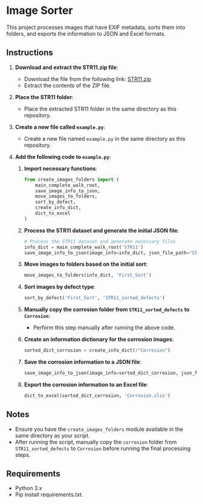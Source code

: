 # Image Sorter

This project processes images that have EXIF metadata, sorts them into folders, and exports the information to JSON and Excel formats.

## Instructions

1. **Download and extract the STR11.zip file**:
   - Download the file from the following link: [STR11.zip](https://drive.google.com/file/d/1yMk2RoYU1pK2jOYphvsUKoS_Z1X3TN1q/view?usp=drive_link)
   - Extract the contents of the ZIP file.

2. **Place the STR11 folder**:
   - Place the extracted STR11 folder in the same directory as this repository.

3. **Create a new file called `example.py`**:
   - Create a new file named `example.py` in the same directory as this repository.

4. **Add the following code to `example.py`**:

   1. **Import necessary functions**:
      ```python
      from create_images_folders import (
          main_complete_walk_root,
          save_image_info_to_json,
          move_images_to_folders,
          sort_by_defect,
          create_info_dict,
          dict_to_excel
      )
      ```

   2. **Process the STR11 dataset and generate the initial JSON file**:
      ```python
      # Process the STR11 dataset and generate necessary files
      info_dict = main_complete_walk_root('STR11')
      save_image_info_to_json(image_info=info_dict, json_file_path="STR11_info_dict.json")
      ```

   3. **Move images to folders based on the initial sort**:
      ```python
      move_images_to_folders(info_dict, 'First_Sort')
      ```

   4. **Sort images by defect type**:
      ```python
      sort_by_defect('First_Sort', 'STR11_sorted_defects')
      ```

   5. **Manually copy the corrosion folder from `STR11_sorted_defects` to `Corrosion`**:
      - Perform this step manually after running the above code.

   6. **Create an information dictionary for the corrosion images**:
      ```python
      sorted_dict_corrosion = create_info_dict(r"Corrosion")
      ```

   7. **Save the corrosion information to a JSON file**:
      ```python
      save_image_info_to_json(image_info=sorted_dict_corrosion, json_file_path="STR11_Corrosion.json")
      ```

   8. **Export the corrosion information to an Excel file**:
      ```python
      dict_to_excel(sorted_dict_corrosion, 'Corrosion.xlsx')
      ```


## Notes

- Ensure you have the `create_images_folders` module available in the same directory as your script.
- After running the script, manually copy the `corrosion` folder from `STR11_sorted_defects` to `Corrosion` before running the final processing steps.

## Requirements

- Python 3.x
- Pip install requirements.txt.
